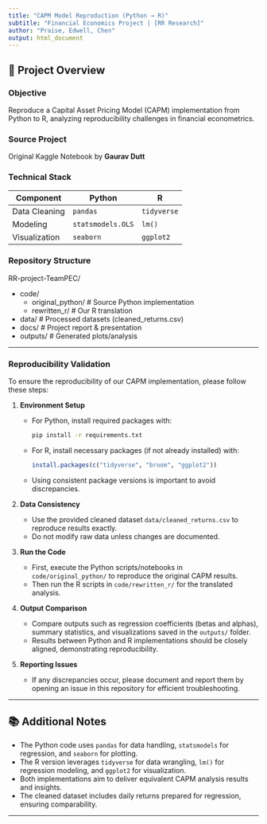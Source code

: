 ```yaml
---
title: "CAPM Model Reproduction (Python → R)"
subtitle: "Financial Economics Project | [RR Research]"
author: "Praise, Edwell, Chen"
output: html_document
---
```


## 📌 Project Overview

### Objective

Reproduce a Capital Asset Pricing Model (CAPM) implementation from Python to R, analyzing reproducibility challenges in financial econometrics.

### Source Project

Original Kaggle Notebook by **Gaurav Dutt**

### Technical Stack

| Component       | Python             | R           |
|----------------|--------------------|-------------|
| Data Cleaning  | `pandas`           | `tidyverse` |
| Modeling       | `statsmodels.OLS`  | `lm()`      |
| Visualization  | `seaborn`          | `ggplot2`   |

### Repository Structure
RR-project-TeamPEC/
- code/
  - original_python/    # Source Python implementation
  - rewritten_r/        # Our R translation
- data/                 # Processed datasets (cleaned_returns.csv)
- docs/                 # Project report & presentation
- outputs/              # Generated plots/analysis



---

### Reproducibility Validation

To ensure the reproducibility of our CAPM implementation, please follow these steps:

1. **Environment Setup**  
   - For Python, install required packages with:  
     ```bash
     pip install -r requirements.txt
     ```  
   - For R, install necessary packages (if not already installed) with:  
     ```r
     install.packages(c("tidyverse", "broom", "ggplot2"))
     ```  
   - Using consistent package versions is important to avoid discrepancies.

2. **Data Consistency**  
   - Use the provided cleaned dataset `data/cleaned_returns.csv` to reproduce results exactly.  
   - Do not modify raw data unless changes are documented.

3. **Run the Code**  
   - First, execute the Python scripts/notebooks in `code/original_python/` to reproduce the original CAPM results.  
   - Then run the R scripts in `code/rewritten_r/` for the translated analysis.

4. **Output Comparison**  
   - Compare outputs such as regression coefficients (betas and alphas), summary statistics, and visualizations saved in the `outputs/` folder.  
   - Results between Python and R implementations should be closely aligned, demonstrating reproducibility.

5. **Reporting Issues**  
   - If any discrepancies occur, please document and report them by opening an issue in this repository for efficient troubleshooting.

---

## 📚 Additional Notes

- The Python code uses `pandas` for data handling, `statsmodels` for regression, and `seaborn` for plotting.  
- The R version leverages `tidyverse` for data wrangling, `lm()` for regression modeling, and `ggplot2` for visualization.  
- Both implementations aim to deliver equivalent CAPM analysis results and insights.  
- The cleaned dataset includes daily returns prepared for regression, ensuring comparability.

---


